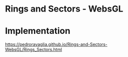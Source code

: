 # Rings and Sectors - WebsGL

# Implementation

https://pedroravaglia.github.io/Rings-and-Sectors-WebsGL/Rings_Sectors.html
